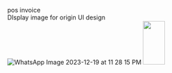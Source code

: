 pos invoice <br/>
DIsplay image for origin UI design  ![WhatsApp Image 2023-12-19 at 11 28 15 PM](https://github.com/vipuL2701/posinvoice/assets/142662414/b906ca53-0655-4bdb-be03-579b9f1a90ae)
<img src="https://github.com/vipuL2701/posinvoice/assets/142662414/b906ca53-0655-4bdb-be03-579b9f1a90ae" width="50" height="100">
